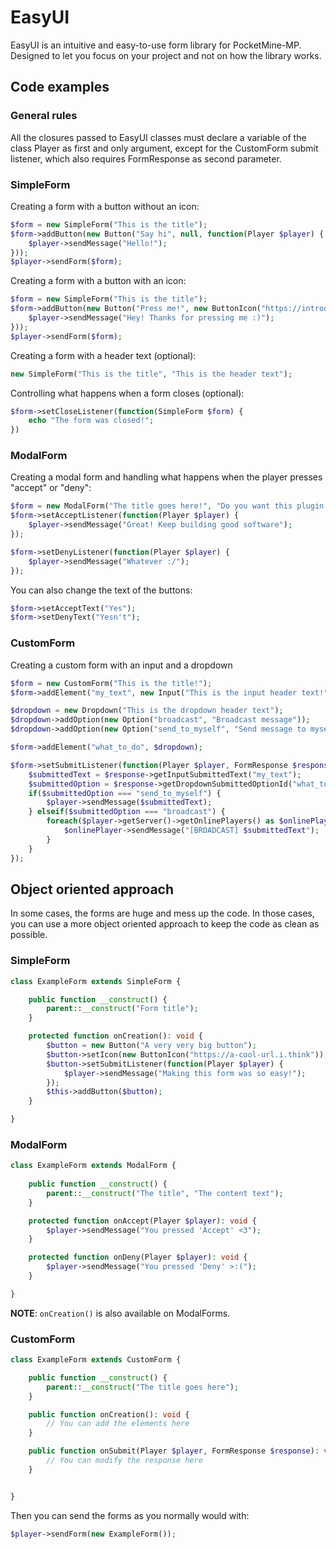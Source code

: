 # EasyUI

EasyUI is an intuitive and easy-to-use form library for PocketMine-MP. Designed to let you focus on your project and not on how the library works.

## Code examples

### General rules

All the closures passed to EasyUI classes must declare a variable of the class Player as first and only argument, except for the CustomForm submit listener, which also requires FormResponse as second parameter.

### SimpleForm

Creating a form with a button without an icon:
```php
$form = new SimpleForm("This is the title");
$form->addButton(new Button("Say hi", null, function(Player $player) {
    $player->sendMessage("Hello!");
}));
$player->sendForm($form);
```

Creating a form with a button with an icon:
```php
$form = new SimpleForm("This is the title");
$form->addButton(new Button("Press me!", new ButtonIcon("https://introduce-the-image-url.here"), function(Player $player) {
    $player->sendMessage("Hey! Thanks for pressing me :)");
}));
$player->sendForm($form);
```

Creating a form with a header text (optional):
```php
new SimpleForm("This is the title", "This is the header text");
```

Controlling what happens when a form closes (optional):
```php
$form->setCloseListener(function(SimpleForm $form) {
    echo "The form was closed!";
})
```

### ModalForm

Creating a modal form and handling what happens when the player presses "accept" or "deny":
```php
$form = new ModalForm("The title goes here!", "Do you want this plugin to save you a lot of time?");
$form->setAcceptListener(function(Player $player) {
    $player->sendMessage("Great! Keep building good software");
});

$form->setDenyListener(function(Player $player) {
    $player->sendMessage("Whatever :/");
});

```

You can also change the text of the buttons:
```php
$form->setAcceptText("Yes");
$form->setDenyText("Yesn't");
```

### CustomForm

Creating a custom form with an input and a dropdown
```php
$form = new CustomForm("This is the title!");
$form->addElement("my_text", new Input("This is the input header text!"));

$dropdown = new Dropdown("This is the dropdown header text");
$dropdown->addOption(new Option("broadcast", "Broadcast message"));
$dropdown->addOption(new Option("send_to_myself", "Send message to myself"));

$form->addElement("what_to_do", $dropdown);

$form->setSubmitListener(function(Player $player, FormResponse $response) {
    $submittedText = $response->getInputSubmittedText("my_text");
    $submittedOption = $response->getDropdownSubmittedOptionId("what_to_do");
    if($submittedOption === "send_to_myself") {
        $player->sendMessage($submittedText);
    } elseif($submittedOption === "broadcast") {
        foreach($player->getServer()->getOnlinePlayers() as $onlinePlayer) {
            $onlinePlayer->sendMessage("[BROADCAST] $submittedText");
        }
    }
});
``` 

## Object oriented approach

In some cases, the forms are huge and mess up the code. In those cases, you can use a more object oriented approach to keep the code as clean as possible.   

### SimpleForm

```php
class ExampleForm extends SimpleForm {

    public function __construct() {
        parent::__construct("Form title");
    }

    protected function onCreation(): void {
        $button = new Button("A very very big button");
        $button->setIcon(new ButtonIcon("https://a-cool-url.i.think"));
        $button->setSubmitListener(function(Player $player) {
            $player->sendMessage("Making this form was so easy!");
        });
        $this->addButton($button);
    }

}
```

### ModalForm

```php
class ExampleForm extends ModalForm {
    
    public function __construct() {
        parent::__construct("The title", "The content text");
    }

    protected function onAccept(Player $player): void {
        $player->sendMessage("You pressed 'Accept' <3");
    }

    protected function onDeny(Player $player): void {
        $player->sendMessage("You pressed 'Deny' >:(");
    }

}
```
**NOTE**: `onCreation()` is also available on ModalForms.

### CustomForm
```php
class ExampleForm extends CustomForm {

    public function __construct() {
        parent::__construct("The title goes here");
    }

    public function onCreation(): void {
        // You can add the elements here
    }

    public function onSubmit(Player $player, FormResponse $response): void {
        // You can modify the response here
    }


}
```

Then you can send the forms as you normally would with:
```php
$player->sendForm(new ExampleForm());
```





